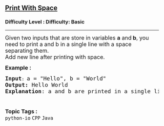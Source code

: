 <h2><a href="https://www.geeksforgeeks.org/problems/print-with-space/1?page=2&category=Java&sortBy=submissions">Print With Space</a></h2><h3>Difficulty Level : Difficulty: Basic</h3><hr><div class="problems_problem_content__Xm_eO"><p><span style="font-size: 18px;">Given two inputs that are store in variables <strong>a</strong> and<strong> b</strong>, you need to print a and b in a single line with a space separating them.<br></span><span style="font-size: 18px;">Add new line after printing with space.</span></p>
<p><span style="font-size: 18px;"><strong>Example :</strong></span></p>
<pre><span style="font-size: 18px;"><strong>Input</strong></span>: <span style="font-size: 18px;">a = "Hello", b = "World"
<strong>Output:</strong> Hello World
<strong>Explanation</strong>: a and b are printed in a single line and a space separates them.
</span></pre></div><br><p><span style=font-size:18px><strong>Topic Tags : </strong><br><code>python-io</code>&nbsp;<code>CPP</code>&nbsp;<code>Java</code>&nbsp;